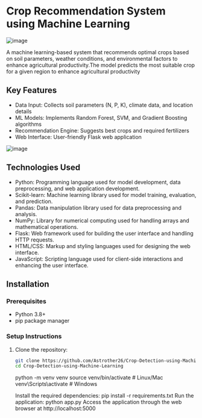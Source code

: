 # Crop Recommendation System using Machine Learning

![image](https://github.com/user-attachments/assets/595403c4-5461-45d2-a180-be80551e7556)

<!-- ![image](https://github.com/user-attachments/assets/d0123a43-7dd0-4d72-99e0-c3a9d0e89379)
-->

A machine learning-based system that recommends optimal crops based on soil parameters, weather conditions, and environmental factors to enhance agricultural productivity.The model predicts the most suitable crop for a given region to enhance agricultural productivity

## Key Features

- Data Input: Collects soil parameters (N, P, K), climate data, and location details
- ML Models: Implements Random Forest, SVM, and Gradient Boosting algorithms
- Recommendation Engine: Suggests best crops and required fertilizers
- Web Interface: User-friendly Flask web application

 ![image](https://github.com/user-attachments/assets/19b9256b-4fd0-446b-b4cb-ba30a64c1599)




## Technologies Used

- Python: Programming language used for model development, data preprocessing, and web application development.
- Scikit-learn: Machine learning library used for model training, evaluation, and prediction.
- Pandas: Data manipulation library used for data preprocessing and analysis.
- NumPy: Library for numerical computing used for handling arrays and mathematical operations.
- Flask: Web framework used for building the user interface and handling HTTP requests.
- HTML/CSS: Markup and styling languages used for designing the web interface.
- JavaScript: Scripting language used for client-side interactions and enhancing the user interface.

## Installation

### Prerequisites
- Python 3.8+
- pip package manager

### Setup Instructions

1. Clone the repository:
   ```bash
   git clone https://github.com/Astrother26/Crop-Detection-using-Machine-Learning
   cd Crop-Detection-using-Machine-Learning
   ```
   python -m venv venv
   source venv/bin/activate  # Linux/Mac
   venv\Scripts\activate    # Windows

   Install the required dependencies: pip install -r requirements.txt
   Run the application: python app.py
   Access the application through the web browser at http://localhost:5000

